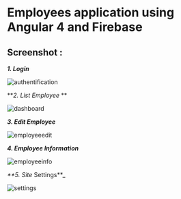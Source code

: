 # Employees application using Angular 4 and Firebase

## Screenshot : 

**_1. Login_** 

![authentification](https://user-images.githubusercontent.com/17427223/31055051-ddcb6fde-a6be-11e7-949e-9e3100072dbd.png)

**_2. List Employee_ **

![dashboard](https://user-images.githubusercontent.com/17427223/31055052-ddceddcc-a6be-11e7-90d1-7d255c68e3da.png)

**_3. Edit Employee_** 

 ![employeeedit](https://user-images.githubusercontent.com/17427223/31055053-ddd1ea12-a6be-11e7-9ef4-5f56160e3a40.png)

_**4. Employee Information**_ 

 ![employeeinfo](https://user-images.githubusercontent.com/17427223/31055054-ddd736fc-a6be-11e7-8880-a874954f0f83.png)

_**5. Site_ Settings**_ 

![settings](https://user-images.githubusercontent.com/17427223/31055055-dddad4ba-a6be-11e7-8b45-b7030f9663f7.png)


